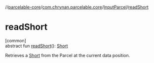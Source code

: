 //[parcelable-core](../../../index.md)/[com.chrynan.parcelable.core](../index.md)/[InputParcel](index.md)/[readShort](read-short.md)

# readShort

[common]\
abstract fun [readShort](read-short.md)(): [Short](https://kotlinlang.org/api/latest/jvm/stdlib/kotlin/-short/index.html)

Retrieves a [Short](https://kotlinlang.org/api/latest/jvm/stdlib/kotlin/-short/index.html) from the Parcel at the current data position.
